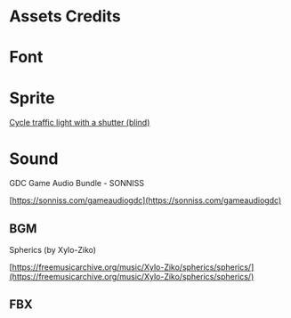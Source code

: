 # Assets Credits

# Font

# Sprite

[Cycle traffic light with a shutter (blind)](https://commons.wikimedia.org/wiki/File:Cycle_traffic_light_with_a_shutter_%28blind%29_-_panoramio.jpg)

# Sound

GDC Game Audio Bundle - SONNISS

[https://sonniss.com/gameaudiogdc](https://sonniss.com/gameaudiogdc)

## BGM

Spherics (by Xylo-Ziko)

[https://freemusicarchive.org/music/Xylo-Ziko/spherics/spherics/](https://freemusicarchive.org/music/Xylo-Ziko/spherics/spherics/)

## FBX